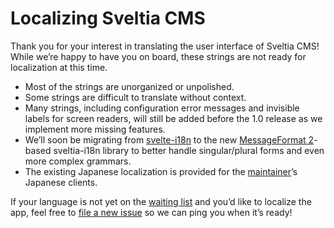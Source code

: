 # Localizing Sveltia CMS

Thank you for your interest in translating the user interface of Sveltia CMS! While we’re happy to have you on board, these strings are not ready for localization at this time.

- Most of the strings are unorganized or unpolished.
- Some strings are difficult to translate without context.
- Many strings, including configuration error messages and invisible labels for screen readers, will still be added before the 1.0 release as we implement more missing features.
- We’ll soon be migrating from [svelte-i18n](https://github.com/kaisermann/svelte-i18n) to the new [MessageFormat 2](https://github.com/unicode-org/message-format-wg)-based sveltia-i18n library to better handle singular/plural forms and even more complex grammars.
- The existing Japanese localization is provided for the [maintainer](https://github.com/kyoshino)’s Japanese clients.

If your language is not yet on the [waiting list](https://github.com/sveltia/sveltia-cms/labels/l10n) and you’d like to localize the app, feel free to [file a new issue](https://github.com/sveltia/sveltia-cms/issues) so we can ping you when it’s ready!
